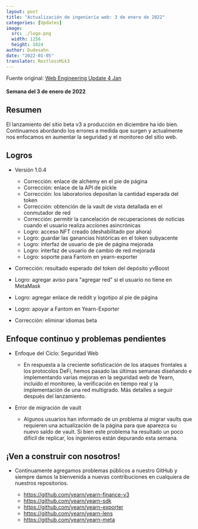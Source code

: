 ```yaml
---
layout: post
title: "Actualización de ingeniería web: 3 de enero de 2022"
categories: [Updates]
image:
  src: ./logo.png
  width: 1256
  height: 1024
author: Dudesahn
date: "2022-01-05"
translator: RestlessMik3
---
```


Fuente original: [Web Engineering Update 4 Jan](https://yearnweb.substack.com/p/update-jan-5-2022)

#### Semana del 3 de enero de 2022

## **Resumen**

El lanzamiento del sitio beta v3 a producción en diciembre ha ido bien. Continuamos abordando los errores a medida que surgen y actualmente nos enfocamos en aumentar la seguridad y el monitoreo del sitio web.

## **Logros**

- Versión 1.0.4
  - Corrección: enlace de alchemy en el pie de página
  - Corrección: enlace de la API de pickle
  - Corrección: los laboratorios depositan la cantidad esperada del token
  - Corrección: obtención de la vault de vista detallada en el conmutador de red
  - Corrección: permitir la cancelación de recuperaciones de noticias cuando el usuario realiza acciones asincrónicas
  - Logro: acceso NFT creado (deshabilitado por ahora)
  - Logro: guardar las ganancias históricas en el token subyacente
  - Logro: interfaz de usuario de pie de página mejorada
  - Logro: interfaz de usuario de cambio de red mejorada
  - Logro: soporte para Fantom en yearn-exporter

- Corrección: resultado esperado del token del depósito yvBoost
- Logro: agregar aviso para "agregar red" si el usuario no tiene en MetaMask
- Logro: agregar enlace de reddit y logotipo al pie de página
- Logro: apoyar a Fantom en Yearn-Exporter
- Corrección: eliminar idiomas beta

## **Enfoque continuo y problemas pendientes**

- Enfoque del Ciclo: Seguridad Web
  - En respuesta a la creciente sofisticación de los ataques frontales a los protocolos DeFi, hemos pasado las últimas semanas diseñando e implementando varias mejoras en la seguridad web de Yearn, incluido el monitoreo, la verificación en tiempo real y la implementación de una red multigrado. Más detalles a seguir después del lanzamiento.

- Error de migración de vault
  - Algunos usuarios han informado de un problema al migrar vaults que requieren una actualización de la página para que aparezca su nuevo saldo de vault. Si bien este problema ha resultado un poco difícil de replicar, los ingenieros están depurando esta semana.

## **¡Ven a construir con nosotros!**

- Continuamente agregamos problemas públicos a nuestro GitHub y siempre damos la bienvenida a nuevas contribuciones en cualquiera de nuestros repositorios.

  - https://github.com/yearn/yearn-finance-v3
  - https://github.com/yearn/yearn-sdk
  - https://github.com/yearn/yearn-exporter
  - https://github.com/yearn/yearn-lens
  - https://github.com/yearn/yearn-meta

